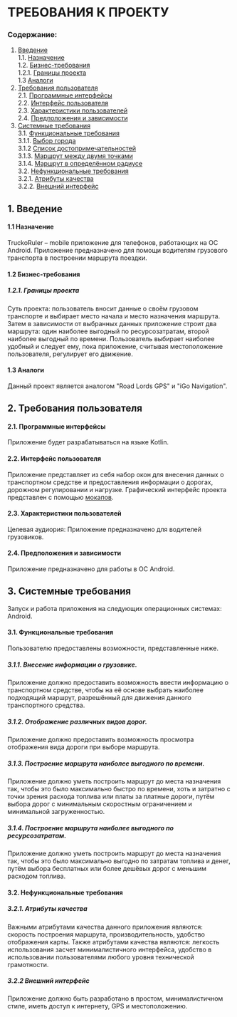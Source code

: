 # ТРЕБОВАНИЯ К ПРОЕКТУ

### Содержание:
1. [Введение](#1) <br>
 1.1. [Назначение](#1.1) <br>
 1.2. [Бизнес-требования](#1.2) <br>
   1.2.1. [Границы проекта](#1.2.1) <br>
 1.3 [Аналоги](#1.3) <br>
2. [Требования пользователя](#2) <br>
2.1. [Программные интерфейсы](#2.1) <br>
2.2. [Интерфейс пользователя](#2.2) <br>
2.3. [Характеристики пользователей](#2.3) <br>
2.4. [Предположения и зависимости](#2.4) <br>
3. [Системные требования](#3) <br>
3.1. [Функциональные требования](#3.1) <br>
3.1.1. [Выбор города](#3.1.1) <br>
3.1.2 [Список достопримечательностей](#3.1.2) <br>
3.1.3. [Маршрут между двумя точками](#3.1.3) <br>
3.1.4. [Маршрут в определённом радиусе](#3.1.4) <br>
3.2. [Нефункциональные требования](#3.2) <br>
3.2.1. [Атрибуты качества](#3.2.1) <br>
3.2.2. [Внешний интерфейс](#3.2.2) <br>

## 1. Введение <a name="1"></a>
#### 1.1 Назначение <a name="1.1"></a>
TruckoRuler – mobile приложение для телефонов, работающих на ОС Android. Приложение предназначено для помощи водителям грузового транспорта в построении маршрута поездки.

#### 1.2 Бизнес-требования <a name="1.2"></a>
##### 1.2.1. Границы проекта <a name="1.2.1"></a>
Суть проекта: пользователь вносит данные о своём грузовом транспорте и выбирает место начала и место назначения маршрута. Затем в зависимости от выбранных данных приложение строит два маршрута: один наиболее выгодный по ресурсозатратам, второй наиболее выгодный по времени. Пользователь выбирает наиболее удобный и следует ему, пока приложение, считывая местоположение пользователя, регулирует его движение.

#### 1.3 Аналоги <a name="1.3"></a>
Данный проект является аналогом "Road Lords GPS" и "iGo Navigation".

## 2. Требования пользователя <a name="2"></a>
#### 2.1. Программные интерфейсы <a name="2.1"></a>
Приложение будет разрабатываться на языке Kotlin.

#### 2.2. Интерфейс пользователя <a name="2.2"></a>
Приложение представляет из себя набор окон для внесения данных о транспортном средстве и предоставления информации о дорогах, дорожном регулировании и нагрузке.
Графический интерфейс проекта представлен с помощью [мокапов](https://github.com/Mihmoh/TruckoRuler/tree/main/documentation/mockups).

#### 2.3. Характеристики пользователей <a name="2.3"></a>
Целевая аудиория: Приложение предназначено для водителей грузовиков.

#### 2.4. Предположения и зависимости <a name="2.4"></a>
Приложение предназначено для работы в ОС Android.

## 3. Системные требования <a name="3"></a>
Запуск и работа приложения на следующих операционных системах:
Android.

#### 3.1. Функциональные требования <a name="3.1"></a>
Пользователю предоставлены возможности, представленные ниже.

##### 3.1.1. Внесение информации о грузовике.<a name="3.1.1"></a>
Приложение должно предоставить возможность ввести информацию о транспортном средстве, чтобы на её основе выбрать наиболее подходящий маршрут, разрешённый для движения данного транспортного средства.
##### 3.1.2. Отображение различных видов дорог.<a name="3.1.2"></a>
Приложение должно предоставить возможность просмотра отображения вида дороги при выборе маршрута.
##### 3.1.3. Построение маршрута наиболее выгодного по времени.<a name="3.1.3"></a>
Приложение должно уметь построить маршрут до места назначения так, чтобы это было максимально быстро по времени, хоть и затратно с точки зрения расхода топлива или платы за платные дороги, путём выбора дорог с минимальным скоростным ограничением и минимальной загруженностью.
##### 3.1.4. Построение маршрута наиболее выгодного по ресурсозатратам.<a name="3.1.4"></a>
Приложение должно уметь построить маршрут до места назначения так, чтобы это было максимально выгодно по затратам топлива и денег, путём выбора бесплатных или более дешёвых дорог с меньшим расходом топлива.

#### 3.2. Нефункциональные требования <a name="3.2"></a>
##### 3.2.1. Атрибуты качества <a name="3.2.1"></a>
Важными атрибутами качества данного приложения являются: скорость построения маршрута, производительность, удобство отображения карты.
Также атрибутами качества являются: легкость использования засчет минималистичного интерфейса, удобство в использовании пользователями любого уровня технической грамотности.

 ##### 3.2.2 Внешний интерфейс <a name="3.2.2"></a>
Приложение должно быть разработано в простом, минималистичном стиле, иметь доступ к интернету, GPS и местоположению.
